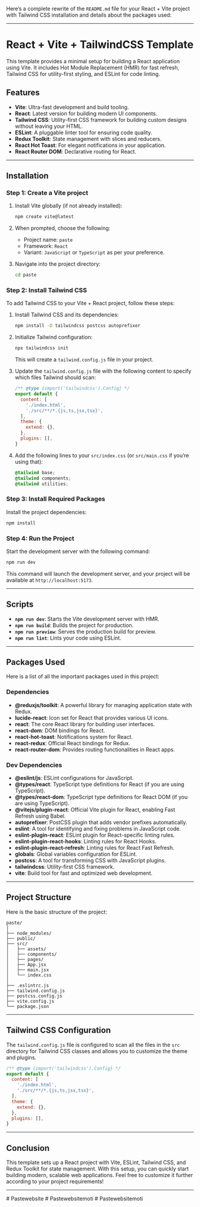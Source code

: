 Here’s a complete rewrite of the `README.md` file for your React + Vite project with Tailwind CSS installation and details about the packages used:

---

# React + Vite + TailwindCSS Template

This template provides a minimal setup for building a React application using Vite. It includes Hot Module Replacement (HMR) for fast refresh, Tailwind CSS for utility-first styling, and ESLint for code linting.

## Features
- **Vite**: Ultra-fast development and build tooling.
- **React**: Latest version for building modern UI components.
- **Tailwind CSS**: Utility-first CSS framework for building custom designs without leaving your HTML.
- **ESLint**: A pluggable linter tool for ensuring code quality.
- **Redux Toolkit**: State management with slices and reducers.
- **React Hot Toast**: For elegant notifications in your application.
- **React Router DOM**: Declarative routing for React.

---

## Installation

### Step 1: Create a Vite project

1. Install Vite globally (if not already installed):

   ```bash
   npm create vite@latest
   ```

2. When prompted, choose the following:
   - Project name: `paste`
   - Framework: `React`
   - Variant: `JavaScript` or `TypeScript` as per your preference.

3. Navigate into the project directory:

   ```bash
   cd paste
   ```

### Step 2: Install Tailwind CSS

To add Tailwind CSS to your Vite + React project, follow these steps:

1. Install Tailwind CSS and its dependencies:

   ```bash
   npm install -D tailwindcss postcss autoprefixer
   ```

2. Initialize Tailwind configuration:

   ```bash
   npx tailwindcss init
   ```

   This will create a `tailwind.config.js` file in your project.

3. Update the `tailwind.config.js` file with the following content to specify which files Tailwind should scan:

   ```js
   /** @type {import('tailwindcss').Config} */
   export default {
     content: [
       './index.html',
       './src/**/*.{js,ts,jsx,tsx}',
     ],
     theme: {
       extend: {},
     },
     plugins: [],
   }
   ```

4. Add the following lines to your `src/index.css` (or `src/main.css` if you’re using that):

   ```css
   @tailwind base;
   @tailwind components;
   @tailwind utilities;
   ```

### Step 3: Install Required Packages

Install the project dependencies:

```bash
npm install
```

### Step 4: Run the Project

Start the development server with the following command:

```bash
npm run dev
```

This command will launch the development server, and your project will be available at `http://localhost:5173`.

---

## Scripts

- **`npm run dev`**: Starts the Vite development server with HMR.
- **`npm run build`**: Builds the project for production.
- **`npm run preview`**: Serves the production build for preview.
- **`npm run lint`**: Lints your code using ESLint.

---

## Packages Used

Here is a list of all the important packages used in this project:

### Dependencies
- **@reduxjs/toolkit**: A powerful library for managing application state with Redux.
- **lucide-react**: Icon set for React that provides various UI icons.
- **react**: The core React library for building user interfaces.
- **react-dom**: DOM bindings for React.
- **react-hot-toast**: Notifications system for React.
- **react-redux**: Official React bindings for Redux.
- **react-router-dom**: Provides routing functionalities in React apps.

### Dev Dependencies
- **@eslint/js**: ESLint configurations for JavaScript.
- **@types/react**: TypeScript type definitions for React (if you are using TypeScript).
- **@types/react-dom**: TypeScript type definitions for React DOM (if you are using TypeScript).
- **@vitejs/plugin-react**: Official Vite plugin for React, enabling Fast Refresh using Babel.
- **autoprefixer**: PostCSS plugin that adds vendor prefixes automatically.
- **eslint**: A tool for identifying and fixing problems in JavaScript code.
- **eslint-plugin-react**: ESLint plugin for React-specific linting rules.
- **eslint-plugin-react-hooks**: Linting rules for React Hooks.
- **eslint-plugin-react-refresh**: Linting rules for React Fast Refresh.
- **globals**: Global variables configuration for ESLint.
- **postcss**: A tool for transforming CSS with JavaScript plugins.
- **tailwindcss**: Utility-first CSS framework.
- **vite**: Build tool for fast and optimized web development.

---

## Project Structure

Here is the basic structure of the project:

```
paste/
│
├── node_modules/
├── public/
├── src/
│   ├── assets/
│   ├── components/
│   ├── pages/
│   ├── App.jsx
│   ├── main.jsx
│   └── index.css
│
├── .eslintrc.js
├── tailwind.config.js
├── postcss.config.js
├── vite.config.js
└── package.json
```

---

## Tailwind CSS Configuration

The `tailwind.config.js` file is configured to scan all the files in the `src` directory for Tailwind CSS classes and allows you to customize the theme and plugins.

```js
/** @type {import('tailwindcss').Config} */
export default {
  content: [
    './index.html',
    './src/**/*.{js,ts,jsx,tsx}',
  ],
  theme: {
    extend: {},
  },
  plugins: [],
}
```

---

## Conclusion

This template sets up a React project with Vite, ESLint, Tailwind CSS, and Redux Toolkit for state management. With this setup, you can quickly start building modern, scalable web applications. Feel free to customize it further according to your project requirements!

---
#   P a s t e w e b s i t e  
 #   P a s t e w e b s i t e m o t i  
 #   P a s t e w e b s i t e m o t i  
 